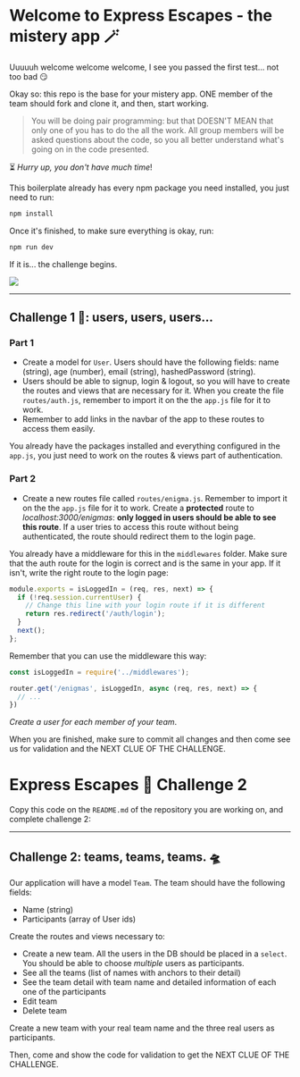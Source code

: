 # Welcome to Express Escapes - the mistery app  🪄

Uuuuuh welcome welcome welcome, I see you passed the first test... not too bad 😏

Okay so: this repo is the base for your mistery app. ONE member of the team should fork and clone it, and then, start working. 

> You will be doing pair programming: but that DOESN'T MEAN that only one of you has to do the all the work. All group members will be asked questions about the code, so you all better understand what's going on in the code presented.

⏳ *Hurry up, you don't have much time*! 

This boilerplate already has every npm package you need installed, you just need to run:

```bash
npm install
```

Once it's finished, to make sure everything is okay, run:

```bash
npm run dev
````

If it is... the challenge begins.

![](https://memegenerator.net/img/instances/80695401/may-the-odds-be-ever-your-favor.jpg)

---

## Challenge 1 👣: users, users, users...

### Part 1

- Create a model for <code>User</code>. Users should have the following fields: name (string), age (number), email (string), hashedPassword (string).
- Users should be able to signup, login & logout, so you will have to create the routes and views that are necessary for it. When you create the file <code>routes/auth.js</code>, remember to import it on the the <code>app.js</code> file for it to work. 
- Remember to add links in the navbar of the app to these routes to access them easily.

You already have the packages installed and everything configured in the <code>app.js</code>, you just need to work on the routes & views part of authentication.

### Part 2

- Create a new routes file called <code>routes/enigma.js</code>. Remember to import it on the the <code>app.js</code> file for it to work. Create a **protected** route to *localhost:3000/enigmas*: **only logged in users should be able to see this route**. If a user tries to access this route without being authenticated, the route should redirect them to the login page. 

You already have a middleware for this in the <code>middlewares</code> folder. Make sure that the auth route for the login is correct and is the same in your app. If it isn't, write the right route to the login page:

```js
module.exports = isLoggedIn = (req, res, next) => {
  if (!req.session.currentUser) {
    // Change this line with your login route if it is different
    return res.redirect('/auth/login');
  }
  next();
};
```

Remember that you can use the middleware this way:

```js
const isLoggedIn = require('../middlewares');

router.get('/enigmas', isLoggedIn, async (req, res, next) => {
  // ...
})
```

*Create a user for each member of your team*. 

When you are finished, make sure to commit all changes and then come see us for validation and the NEXT CLUE OF THE CHALLENGE.


# Express Escapes 👻 Challenge 2

Copy this code on the <code>README.md</code> of the repository you are working on, and complete challenge 2:

---

## Challenge 2: teams, teams, teams. 🛸

Our application will have a model <code>Team</code>. The team should have the following fields:
- Name (string)
- Participants (array of User ids)

Create the routes and views necessary to:
- Create a new team. All the users in the DB should be placed in a <code>select</code>. You should be able to choose *multiple* users as participants.
- See all the teams (list of names with anchors to their detail)
- See the team detail with team name and detailed information of each one of the participants
- Edit team
- Delete team

Create a new team with your real team name and the three real users as participants.

Then, come and show the code for validation to get the NEXT CLUE OF THE CHALLENGE.